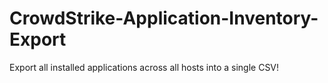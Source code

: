 # CrowdStrike-Application-Inventory-Export
Export all installed applications across all hosts into a single CSV!

